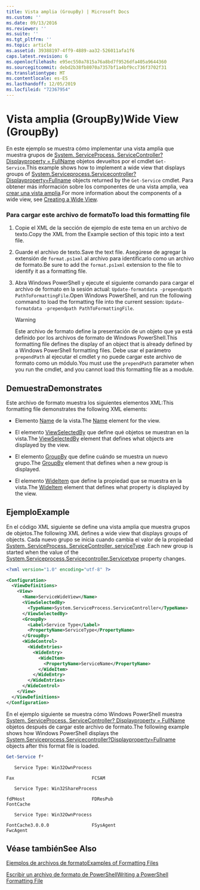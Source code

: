 ```yaml
---
title: Vista amplia (GroupBy) | Microsoft Docs
ms.custom: ''
ms.date: 09/13/2016
ms.reviewer: ''
ms.suite: ''
ms.tgt_pltfrm: ''
ms.topic: article
ms.assetid: 39388197-4ff9-4889-aa32-526011afa1f6
caps.latest.revision: 6
ms.openlocfilehash: e95ec550a7815a76a8bd7f9526dfa405a9644360
ms.sourcegitcommit: debd2b38fb8070a7357bf1a4bf9cc736f3702f31
ms.translationtype: MT
ms.contentlocale: es-ES
ms.lasthandoff: 12/05/2019
ms.locfileid: "72367954"
---
```

# <a name="wide-view-groupby"></a><span data-ttu-id="d91d2-102">Vista amplia (GroupBy)</span><span class="sxs-lookup"><span data-stu-id="d91d2-102">Wide View (GroupBy)</span></span>

<span data-ttu-id="d91d2-103">En este ejemplo se muestra cómo implementar una vista amplia que muestra grupos de [System. ServiceProcess. ServiceController? Displayproperty = FullName](/dotnet/api/System.ServiceProcess.ServiceController) objetos devueltos por el cmdlet `Get-Service`.</span><span class="sxs-lookup"><span data-stu-id="d91d2-103">This example shows how to implement a wide view that displays groups of [System.Serviceprocess.Servicecontroller?Displayproperty=Fullname](/dotnet/api/System.ServiceProcess.ServiceController) objects returned by the `Get-Service` cmdlet.</span></span> <span data-ttu-id="d91d2-104">Para obtener más información sobre los componentes de una vista amplia, vea [crear una vista amplia](./creating-a-wide-view.md).</span><span class="sxs-lookup"><span data-stu-id="d91d2-104">For more information about the components of a wide view, see [Creating a Wide View](./creating-a-wide-view.md).</span></span>

### <a name="to-load-this-formatting-file"></a><span data-ttu-id="d91d2-105">Para cargar este archivo de formato</span><span class="sxs-lookup"><span data-stu-id="d91d2-105">To load this formatting file</span></span>

1. <span data-ttu-id="d91d2-106">Copie el XML de la sección de ejemplo de este tema en un archivo de texto.</span><span class="sxs-lookup"><span data-stu-id="d91d2-106">Copy the XML from the Example section of this topic into a text file.</span></span>

2. <span data-ttu-id="d91d2-107">Guarde el archivo de texto.</span><span class="sxs-lookup"><span data-stu-id="d91d2-107">Save the text file.</span></span> <span data-ttu-id="d91d2-108">Asegúrese de agregar la extensión de `format.ps1xml` al archivo para identificarlo como un archivo de formato.</span><span class="sxs-lookup"><span data-stu-id="d91d2-108">Be sure to add the `format.ps1xml` extension to the file to identify it as a formatting file.</span></span>

3. <span data-ttu-id="d91d2-109">Abra Windows PowerShell y ejecute el siguiente comando para cargar el archivo de formato en la sesión actual: `Update-formatdata -prependpath PathToFormattingFile`.</span><span class="sxs-lookup"><span data-stu-id="d91d2-109">Open Windows PowerShell, and run the following command to load the formatting file into the current session: `Update-formatdata -prependpath PathToFormattingFile`.</span></span>

   > [!WARNING]
   > <span data-ttu-id="d91d2-110">Este archivo de formato define la presentación de un objeto que ya está definido por los archivos de formato de Windows PowerShell.</span><span class="sxs-lookup"><span data-stu-id="d91d2-110">This formatting file defines the display of an object that is already defined by a Windows PowerShell formatting files.</span></span> <span data-ttu-id="d91d2-111">Debe usar el parámetro `prependPath` al ejecutar el cmdlet y no puede cargar este archivo de formato como un módulo.</span><span class="sxs-lookup"><span data-stu-id="d91d2-111">You must use the `prependPath` parameter when you run the cmdlet, and you cannot load this formatting file as a module.</span></span>

## <a name="demonstrates"></a><span data-ttu-id="d91d2-112">Demuestra</span><span class="sxs-lookup"><span data-stu-id="d91d2-112">Demonstrates</span></span>

<span data-ttu-id="d91d2-113">Este archivo de formato muestra los siguientes elementos XML:</span><span class="sxs-lookup"><span data-stu-id="d91d2-113">This formatting file demonstrates the following XML elements:</span></span>

- <span data-ttu-id="d91d2-114">Elemento [Name](./name-element-for-view-format.md) de la vista.</span><span class="sxs-lookup"><span data-stu-id="d91d2-114">The [Name](./name-element-for-view-format.md) element for the view.</span></span>

- <span data-ttu-id="d91d2-115">El elemento [ViewSelectedBy](./viewselectedby-element-format.md) que define qué objetos se muestran en la vista.</span><span class="sxs-lookup"><span data-stu-id="d91d2-115">The [ViewSelectedBy](./viewselectedby-element-format.md) element that defines what objects are displayed by the view.</span></span>

- <span data-ttu-id="d91d2-116">El elemento [GroupBy](./groupby-element-for-view-format.md) que define cuándo se muestra un nuevo grupo.</span><span class="sxs-lookup"><span data-stu-id="d91d2-116">The [GroupBy](./groupby-element-for-view-format.md) element that defines when a new group is displayed.</span></span>

- <span data-ttu-id="d91d2-117">El elemento [WideItem](./wideitem-element-for-widecontrol-format.md) que define la propiedad que se muestra en la vista.</span><span class="sxs-lookup"><span data-stu-id="d91d2-117">The [WideItem](./wideitem-element-for-widecontrol-format.md) element that defines what property is displayed by the view.</span></span>

## <a name="example"></a><span data-ttu-id="d91d2-118">Ejemplo</span><span class="sxs-lookup"><span data-stu-id="d91d2-118">Example</span></span>

<span data-ttu-id="d91d2-119">En el código XML siguiente se define una vista amplia que muestra grupos de objetos.</span><span class="sxs-lookup"><span data-stu-id="d91d2-119">The following XML defines a wide view that displays groups of objects.</span></span> <span data-ttu-id="d91d2-120">Cada nuevo grupo se inicia cuando cambia el valor de la propiedad [System. ServiceProcess. ServiceController. serviceType](/dotnet/api/System.ServiceProcess.ServiceController.ServiceType) .</span><span class="sxs-lookup"><span data-stu-id="d91d2-120">Each new group is started when the value of the [System.Serviceprocess.Servicecontroller.Servicetype](/dotnet/api/System.ServiceProcess.ServiceController.ServiceType) property changes.</span></span>

```xml
<?xml version="1.0" encoding="utf-8" ?>

<Configuration>
  <ViewDefinitions>
    <View>
      <Name>ServiceWideView</Name>
      <ViewSelectedBy>
        <TypeName>System.ServiceProcess.ServiceController</TypeName>
      </ViewSelectedBy>
      <GroupBy>
        <Label>Service Type</Label>
        <PropertyName>ServiceType</PropertyName>
      </GroupBy>
      <WideControl>
        <WideEntries>
          <WideEntry>
            <WideItem>
              <PropertyName>ServiceName</PropertyName>
            </WideItem>
          </WideEntry>
        </WideEntries>
      </WideControl>
    </View>
  </ViewDefinitions>
</Configuration>
```

<span data-ttu-id="d91d2-121">En el ejemplo siguiente se muestra cómo Windows PowerShell muestra [System. ServiceProcess. ServiceController? Displayproperty = FullName](/dotnet/api/System.ServiceProcess.ServiceController) objetos después de cargar este archivo de formato.</span><span class="sxs-lookup"><span data-stu-id="d91d2-121">The following example shows how Windows PowerShell displays the [System.Serviceprocess.Servicecontroller?Displayproperty=Fullname](/dotnet/api/System.ServiceProcess.ServiceController) objects after this format file is loaded.</span></span>

```powershell
Get-Service f*
```

```output
   Service Type: Win32OwnProcess

Fax                             FCSAM

   Service Type: Win32ShareProcess

fdPHost                         FDResPub
FontCache

   Service Type: Win32OwnProcess

FontCache3.0.0.0                FSysAgent
FwcAgent
```

## <a name="see-also"></a><span data-ttu-id="d91d2-122">Véase también</span><span class="sxs-lookup"><span data-stu-id="d91d2-122">See Also</span></span>

[<span data-ttu-id="d91d2-123">Ejemplos de archivos de formato</span><span class="sxs-lookup"><span data-stu-id="d91d2-123">Examples of Formatting Files</span></span>](./examples-of-formatting-files.md)

[<span data-ttu-id="d91d2-124">Escribir un archivo de formato de PowerShell</span><span class="sxs-lookup"><span data-stu-id="d91d2-124">Writing a PowerShell Formatting File</span></span>](./writing-a-powershell-formatting-file.md)
